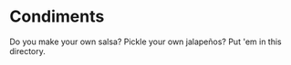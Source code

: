 Condiments
==========

Do you make your own salsa? Pickle your own jalapeños? Put 'em in this directory.